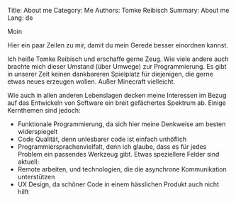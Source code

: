 Title: About me
Category: Me
Authors: Tomke Reibisch
Summary: About me
Lang: de

Moin

Hier ein paar Zeilen zu mir, damit du mein Gerede besser einordnen kannst.

Ich heiße Tomke Reibisch und erschaffe gerne Zeug. Wie viele andere auch brachte mich dieser Umstand (über Umwege) zur Programmierung. Es gibt in unserer Zeit keinen dankbareren Spielplatz für diejenigen, die gerne etwas neues erzeugen wollen. Außer Minecraft vielleicht.

Wie auch in allen anderen Lebenslagen decken meine Interessen im Bezug auf das Entwickeln von Software ein breit gefächertes Spektrum ab. Einige Kernthemen sind jedoch:
- Funktionale Programmierung, da sich hier meine Denkweise am besten widerspiegelt
- Code Qualität, denn unlesbarer code ist einfach unhöflich
- Programmiersprachenvielfalt, denn ich glaube, dass es für jedes Problem ein passendes Werkzeug gibt.
Etwas speziellere Felder sind aktuell:
- Remote arbeiten, und technologien, die die asynchrone Kommunikation unterstützen
- UX Design, da schöner Code in einem hässlichen Produkt auch nicht hilft



